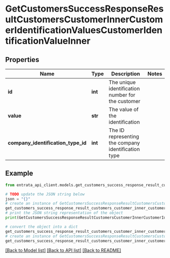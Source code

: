 # GetCustomersSuccessResponseResultCustomersCustomerInnerCustomerIdentificationValuesCustomerIdentificationValueInner


## Properties

Name | Type | Description | Notes
------------ | ------------- | ------------- | -------------
**id** | **int** | The unique identification number for the customer | 
**value** | **str** | The value of the identification | 
**company_identification_type_id** | **int** | The ID representing the company identification type | 

## Example

```python
from entrata_api_client.models.get_customers_success_response_result_customers_customer_inner_customer_identification_values_customer_identification_value_inner import GetCustomersSuccessResponseResultCustomersCustomerInnerCustomerIdentificationValuesCustomerIdentificationValueInner

# TODO update the JSON string below
json = "{}"
# create an instance of GetCustomersSuccessResponseResultCustomersCustomerInnerCustomerIdentificationValuesCustomerIdentificationValueInner from a JSON string
get_customers_success_response_result_customers_customer_inner_customer_identification_values_customer_identification_value_inner_instance = GetCustomersSuccessResponseResultCustomersCustomerInnerCustomerIdentificationValuesCustomerIdentificationValueInner.from_json(json)
# print the JSON string representation of the object
print(GetCustomersSuccessResponseResultCustomersCustomerInnerCustomerIdentificationValuesCustomerIdentificationValueInner.to_json())

# convert the object into a dict
get_customers_success_response_result_customers_customer_inner_customer_identification_values_customer_identification_value_inner_dict = get_customers_success_response_result_customers_customer_inner_customer_identification_values_customer_identification_value_inner_instance.to_dict()
# create an instance of GetCustomersSuccessResponseResultCustomersCustomerInnerCustomerIdentificationValuesCustomerIdentificationValueInner from a dict
get_customers_success_response_result_customers_customer_inner_customer_identification_values_customer_identification_value_inner_from_dict = GetCustomersSuccessResponseResultCustomersCustomerInnerCustomerIdentificationValuesCustomerIdentificationValueInner.from_dict(get_customers_success_response_result_customers_customer_inner_customer_identification_values_customer_identification_value_inner_dict)
```
[[Back to Model list]](../README.md#documentation-for-models) [[Back to API list]](../README.md#documentation-for-api-endpoints) [[Back to README]](../README.md)



